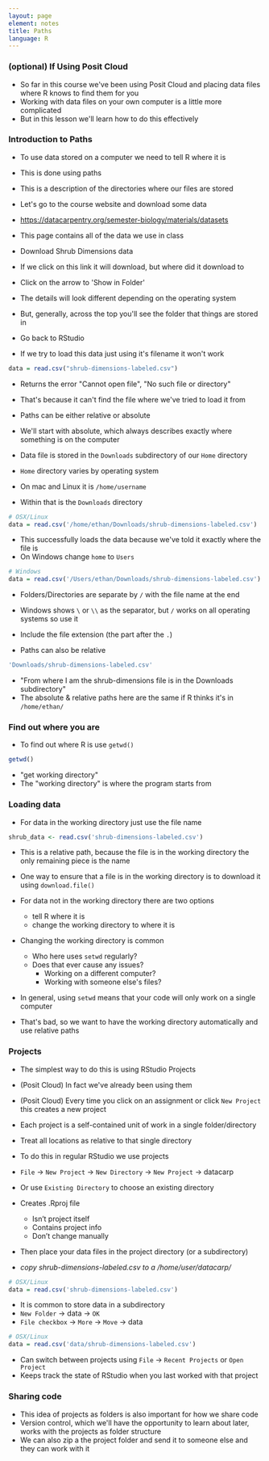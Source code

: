 ```yaml
---
layout: page
element: notes
title: Paths
language: R
---
```


### (optional) If Using Posit Cloud

* So far in this course we've been using Posit Cloud and placing data files where R knows to find them for you
* Working with data files on your own computer is a little more complicated
* But in this lesson we'll learn how to do this effectively

### Introduction to Paths

* To use data stored on a computer we need to tell R where it is
* This is done using paths
* This is a description of the directories where our files are stored
* Let's go to the course website and download some data
* https://datacarpentry.org/semester-biology/materials/datasets
* This page contains all of the data we use in class
* Download Shrub Dimensions data
* If we click on this link it will download, but where did it download to
* Click on the arrow to 'Show in Folder'
* The details will look different depending on the operating system
* But, generally, across the top you'll see the folder that things are stored in

* Go back to RStudio
* If we try to load this data just using it's filename it won't work

```r
data = read.csv("shrub-dimensions-labeled.csv")
```

* Returns the error "Cannot open file", "No such file or directory"
* That's because it can't find the file where we've tried to load it from


* Paths can be either relative or absolute
* We'll start with absolute, which always describes exactly where something is on the computer
* Data file is stored in the `Downloads` subdirectory of our `Home` directory
* `Home` directory varies by operating system
* On mac and Linux it is `/home/username`
* Within that is the `Downloads` directory

```r
# OSX/Linux
data = read.csv('/home/ethan/Downloads/shrub-dimensions-labeled.csv')
```

* This successfully loads the data because we've told it exactly where the file is
* On Windows change `home` to `Users`

```r
# Windows
data = read.csv('/Users/ethan/Downloads/shrub-dimensions-labeled.csv')
```

* Folders/Directories are separate by `/` with the file name at the end
* Windows shows `\` or `\\` as the separator, but `/` works on all operating systems so use it
* Include the file extension (the part after the `.`)

* Paths can also be relative

```r
'Downloads/shrub-dimensions-labeled.csv'
```

* "From where I am the shrub-dimensions file is in the Downloads subdirectory"
* The absolute & relative paths here are the same if R thinks it's in `/home/ethan/`

### Find out where you are

* To find out where R is use `getwd()`

```r
getwd()
```

* "get working directory"
* The "working directory" is where the program starts from

### Loading data

* For data in the working directory just use the file name

```r
shrub_data <- read.csv('shrub-dimensions-labeled.csv')
```

* This is a relative path, because the file is in the working directory the only remaining piece is the name

* One way to ensure that a file is in the working directory is to download it using `download.file()`

* For data not in the working directory there are two options
    * tell R where it is
    * change the working directory to where it is
* Changing the working directory is common
    * Who here uses `setwd` regularly?
    * Does that ever cause any issues?
        * Working on a different computer?
        * Working with someone else's files?
* In general, using `setwd` means that your code will only work on a single computer
* That's bad, so we want to have the working directory automatically and use relative paths

### Projects

* The simplest way to do this is using RStudio Projects

* (Posit Cloud) In fact we've already been using them
* (Posit Cloud) Every time you click on an assignment or click `New Project` this creates a new project

* Each project is a self-contained unit of work in a single folder/directory
* Treat all locations as relative to that single directory
* To do this in regular RStudio we use projects
* `File` -> `New Project` -> `New Directory` -> `New Project` -> datacarp
* Or use `Existing Directory` to choose an existing directory
* Creates .Rproj file
    * Isn’t project itself
    * Contains project info
    * Don’t change manually
* Then place your data files in the project directory (or a subdirectory)
* *copy shrub-dimensions-labeled.csv to a /home/user/datacarp/*

```r
# OSX/Linux
data = read.csv('shrub-dimensions-labeled.csv')
```

* It is common to store data in a subdirectory
* `New Folder` -> data -> `OK`
* `File checkbox` -> `More` -> `Move` -> data

```r
# OSX/Linux
data = read.csv('data/shrub-dimensions-labeled.csv')
```

* Can switch between projects using `File` -> `Recent Projects` or `Open Project`
* Keeps track the state of RStudio when you last worked with that project

### Sharing code

* This idea of projects as folders is also important for how we share code
* Version control, which we'll have the opportunity to learn about later, works with the projects as folder structure
* We can also zip a the project folder and send it to someone else and they can work with it
